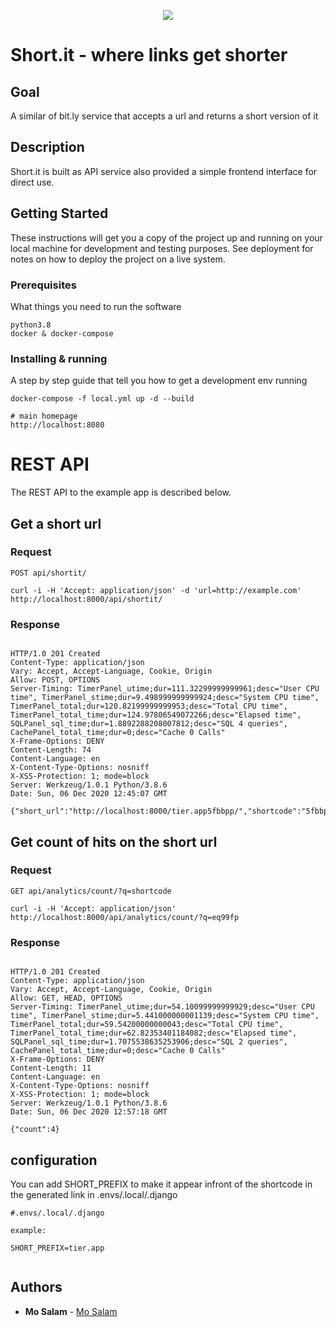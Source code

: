 <p align="center">
  <img src="https://user-images.githubusercontent.com/12870986/101279908-b901f200-3800-11eb-84fe-badeb1d098d6.png">
</p>

# Short.it - where links get shorter

## Goal

A similar of bit.ly service that accepts a url and returns a short version of it

## Description

Short.it is built as API service also provided a simple frontend interface for direct use.

## Getting Started

These instructions will get you a copy of the project up and running on your local machine for development and testing purposes. See deployment for notes on how to deploy the project on a live system.

### Prerequisites

What things you need to run the software

```
python3.8
docker & docker-compose
```

### Installing & running

A step by step guide that tell you how to get a development env running

```
docker-compose -f local.yml up -d --build

# main homepage
http://localhost:8080

```

# REST API

The REST API to the example app is described below.

## Get a short url

### Request

`POST api/shortit/`

    curl -i -H 'Accept: application/json' -d 'url=http://example.com' http://localhost:8000/api/shortit/

### Response

```

HTTP/1.0 201 Created
Content-Type: application/json
Vary: Accept, Accept-Language, Cookie, Origin
Allow: POST, OPTIONS
Server-Timing: TimerPanel_utime;dur=111.32299999999961;desc="User CPU time", TimerPanel_stime;dur=9.498999999999924;desc="System CPU time", TimerPanel_total;dur=120.82199999999953;desc="Total CPU time", TimerPanel_total_time;dur=124.97806549072266;desc="Elapsed time", SQLPanel_sql_time;dur=1.8892288208007812;desc="SQL 4 queries", CachePanel_total_time;dur=0;desc="Cache 0 Calls"
X-Frame-Options: DENY
Content-Length: 74
Content-Language: en
X-Content-Type-Options: nosniff
X-XSS-Protection: 1; mode=block
Server: Werkzeug/1.0.1 Python/3.8.6
Date: Sun, 06 Dec 2020 12:45:07 GMT

{"short_url":"http://localhost:8000/tier.app5fbbpp/","shortcode":"5fbbpp"}

```

## Get count of hits on the short url

### Request

`GET api/analytics/count/?q=shortcode`

    curl -i -H 'Accept: application/json' http://localhost:8000/api/analytics/count/?q=eq99fp

### Response

```

HTTP/1.0 201 Created
Content-Type: application/json
Vary: Accept, Accept-Language, Cookie, Origin
Allow: GET, HEAD, OPTIONS
Server-Timing: TimerPanel_utime;dur=54.10099999999929;desc="User CPU time", TimerPanel_stime;dur=5.441000000001139;desc="System CPU time", TimerPanel_total;dur=59.54200000000043;desc="Total CPU time", TimerPanel_total_time;dur=62.82353401184082;desc="Elapsed time", SQLPanel_sql_time;dur=1.7075538635253906;desc="SQL 2 queries", CachePanel_total_time;dur=0;desc="Cache 0 Calls"
X-Frame-Options: DENY
Content-Length: 11
Content-Language: en
X-Content-Type-Options: nosniff
X-XSS-Protection: 1; mode=block
Server: Werkzeug/1.0.1 Python/3.8.6
Date: Sun, 06 Dec 2020 12:57:18 GMT

{"count":4}

```

## configuration

You can add SHORT_PREFIX to make it appear infront of the shortcode in the generated link in .envs/.local/.django

```
#.envs/.local/.django

example:

SHORT_PREFIX=tier.app


```

## Authors

- **Mo Salam** - [Mo Salam](https://github.com/m7salam)
